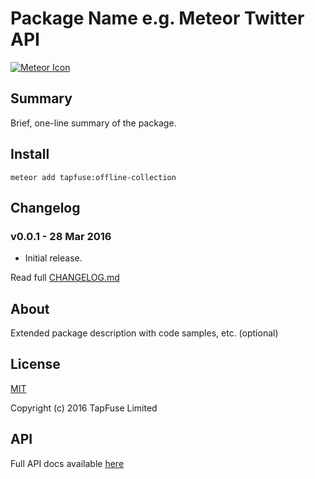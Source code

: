 # Package Name e.g. Meteor Twitter API
[![Meteor Icon](http://icon.meteor.com/package/tapfuse:offline-collection)](https://atmospherejs.com/tapfuse/offline-collection)

## Summary
Brief, one-line summary of the package.

## Install
```
meteor add tapfuse:offline-collection
```

## Changelog
### v0.0.1 - 28 Mar 2016
* Initial release.

Read full [CHANGELOG.md](https://github.com/TapFuse/meteor-offline-collection/tree/master/CHANGELOG.md)

## About
Extended package description with code samples, etc. (optional)

## License
[MIT](https://github.com/TapFuse/meteor-offline-collection/tree/master/LICENSE)

Copyright (c) 2016 TapFuse Limited

## API
Full API docs available [here](http://TapFuse.github.io/meteor-offline-collection)

